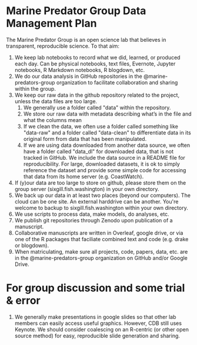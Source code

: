 # Marine Predator Group Data Management Plan

The Marine Predator Group is an open science lab that believes in transparent, reproducible science.  To that aim:
1. We keep lab notebooks to record what we did, learned, or produced each day. Can be physical notebooks, text files, Evernote, Jupyter notebooks, R Markdown notebooks, R blogdown, etc.
1. We do our data analysis in GitHub repositories in the @marine-predators-group organization to facilitate collaboration and sharing within the group.
1. We keep our raw data in the github repository related to the project, unless the data files are too large.
    1. We generally use a folder called "data" within the repository.  
    1. We store our raw data with metadata describing what’s in the file and what the columns mean
    1. If we clean the data, we often use a folder called something like "data-raw" and a folder called "data-clean" to differentiate data in its original form from data that has been manipulated.
    1. If we are using data downloaded from another data source, we often have a folder called "data_dl" for downloaded data, that is not tracked in GitHub. We include the data source in a README file for reproducibility. For large, downloaded datasets, it is ok to simply reference the dataset and provide some simple code for accessing that data from its home server (e.g. CoastWatch).
1. If (y)our data are too large to store on github, please store them on the group server (sixgill.fish.washington) in your own directory.
1. We back up our data in at least two places (beyond our computers). The cloud can be one site. An external harddrive can be another. You're welcome to backup to sixgill.fish.washington within your own directory.
1. We use scripts to process data, make models, do analyses, etc.
1. We publish git repositories through Zenodo upon publication of a manuscript.
1. Collaborative manuscripts are written in Overleaf, google drive, or via one of the R packages that faciliate combined text and code (e.g. drake or blogdown).
1. When matriculating, make sure all projects, code, papers, data, etc. are in the @marine-predators-group organization on GitHub and/or Google Drive.

# For group discussion and some trial & error
1. We generally make presentations in google slides so that other lab members can easily access useful graphics. However, CDB still uses Keynote. We should consider coalescing on an R-centric (or other open source method) for easy, reproducible slide generation and sharing.
